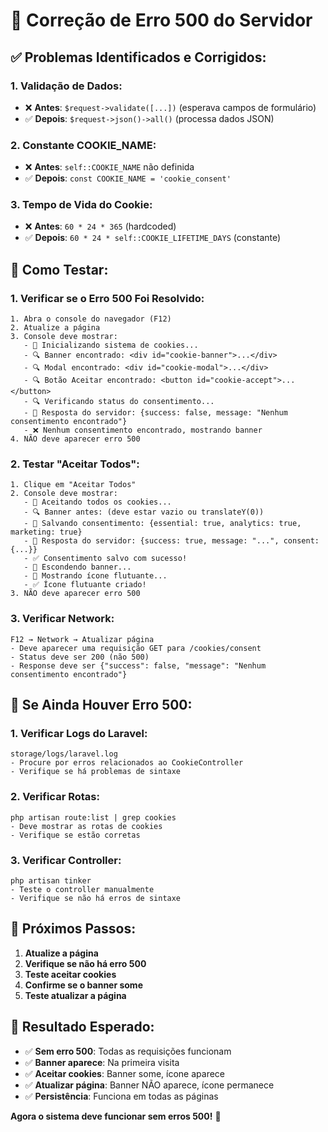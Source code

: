 # 🍪 Correção de Erro 500 do Servidor

## ✅ **Problemas Identificados e Corrigidos:**

### **1. Validação de Dados:**
- ❌ **Antes**: `$request->validate([...])` (esperava campos de formulário)
- ✅ **Depois**: `$request->json()->all()` (processa dados JSON)

### **2. Constante COOKIE_NAME:**
- ❌ **Antes**: `self::COOKIE_NAME` não definida
- ✅ **Depois**: `const COOKIE_NAME = 'cookie_consent'`

### **3. Tempo de Vida do Cookie:**
- ❌ **Antes**: `60 * 24 * 365` (hardcoded)
- ✅ **Depois**: `60 * 24 * self::COOKIE_LIFETIME_DAYS` (constante)

## 🧪 **Como Testar:**

### **1. Verificar se o Erro 500 Foi Resolvido:**
```
1. Abra o console do navegador (F12)
2. Atualize a página
3. Console deve mostrar:
   - 🚀 Inicializando sistema de cookies...
   - 🔍 Banner encontrado: <div id="cookie-banner">...</div>
   - 🔍 Modal encontrado: <div id="cookie-modal">...</div>
   - 🔍 Botão Aceitar encontrado: <button id="cookie-accept">...</button>
   - 🔍 Verificando status do consentimento...
   - 📡 Resposta do servidor: {success: false, message: "Nenhum consentimento encontrado"}
   - ❌ Nenhum consentimento encontrado, mostrando banner
4. NÃO deve aparecer erro 500
```

### **2. Testar "Aceitar Todos":**
```
1. Clique em "Aceitar Todos"
2. Console deve mostrar:
   - 🍪 Aceitando todos os cookies...
   - 🔍 Banner antes: (deve estar vazio ou translateY(0))
   - 💾 Salvando consentimento: {essential: true, analytics: true, marketing: true}
   - 📡 Resposta do servidor: {success: true, message: "...", consent: {...}}
   - ✅ Consentimento salvo com sucesso!
   - 👻 Escondendo banner...
   - 🍪 Mostrando ícone flutuante...
   - ✅ Ícone flutuante criado!
3. NÃO deve aparecer erro 500
```

### **3. Verificar Network:**
```
F12 → Network → Atualizar página
- Deve aparecer uma requisição GET para /cookies/consent
- Status deve ser 200 (não 500)
- Response deve ser {"success": false, "message": "Nenhum consentimento encontrado"}
```

## 🔧 **Se Ainda Houver Erro 500:**

### **1. Verificar Logs do Laravel:**
```
storage/logs/laravel.log
- Procure por erros relacionados ao CookieController
- Verifique se há problemas de sintaxe
```

### **2. Verificar Rotas:**
```
php artisan route:list | grep cookies
- Deve mostrar as rotas de cookies
- Verifique se estão corretas
```

### **3. Verificar Controller:**
```
php artisan tinker
- Teste o controller manualmente
- Verifique se não há erros de sintaxe
```

## 🚀 **Próximos Passos:**

1. **Atualize a página**
2. **Verifique se não há erro 500**
3. **Teste aceitar cookies**
4. **Confirme se o banner some**
5. **Teste atualizar a página**

## 🎯 **Resultado Esperado:**

- ✅ **Sem erro 500**: Todas as requisições funcionam
- ✅ **Banner aparece**: Na primeira visita
- ✅ **Aceitar cookies**: Banner some, ícone aparece
- ✅ **Atualizar página**: Banner NÃO aparece, ícone permanece
- ✅ **Persistência**: Funciona em todas as páginas

**Agora o sistema deve funcionar sem erros 500!** 🎉
